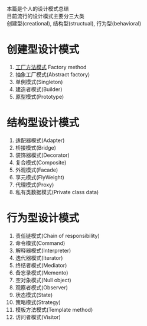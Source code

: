 本篇是个人的设计模式总结  
目前流行的设计模式主要分三大类  
创建型(creational), 结构型(structual), 行为型(behavioral)

# 创建型设计模式
1.  [工厂方法模式](https://github.com/godofchina/design_partten/tree/master/CreationalPattern/Factory) Factory method
2.  抽象工厂模式(Abstract factory)
3.  单例模式(Singleton)
4.  建造者模式(Builder)
5.  原型模式(Prototype)

# 结构型设计模式
1.  适配器模式(Adapter)
2.  桥接模式(Bridge)
3.  装饰器模式(Decorator)
4.  复合模式(Composite)
5.  外观模式(Facade)
6.  享元模式(FlyWeight)
7.  代理模式(Proxy)
8.  私有类数据模式(Private class data)  

# 行为型设计模式
1.  责任链模式(Chain of responsibility)
2.  命令模式(Command)
3.  解释器模式(Interpreter)
4.  迭代器模式(Iterator)
5.  终结者模式(Mediator)
6.  备忘录模式(Memento)
7.  空对象模式(Null object)
8.  观察者模式(Observer)
9.  状态模式(State)
10. 策略模式(Strategy)
11. 模板方法模式(Template method)
12. 访问者模式(Visitor)
